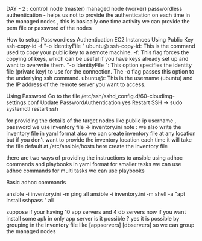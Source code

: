 DAY - 2 : 
controll node (master) managed node (worker)
passwordless authentication - helps us not to provide the authentication on each time in the managed nodes , this is basically one time activity
we can provide the pem file or password of the nodes

How to setup Passwordless Authentication
EC2 Instances
Using Public Key
ssh-copy-id -f "-o IdentityFile <PATH TO PEM FILE>" ubuntu@<INSTANCE-PUBLIC-IP>
ssh-copy-id: This is the command used to copy your public key to a remote machine.
-f: This flag forces the copying of keys, which can be useful if you have keys already set up and want to overwrite them.
"-o IdentityFile ": This option specifies the identity file (private key) to use for the connection. The -o flag passes this option to the underlying ssh command.
ubuntu@: This is the username (ubuntu) and the IP address of the remote server you want to access.

Using Password
Go to the file /etc/ssh/sshd_config.d/60-cloudimg-settings.conf
Update PasswordAuthentication yes
Restart SSH -> sudo systemctl restart ssh

for providing the details of the target nodes like public ip username , password  we use inventory file -> inventory.ini
note : we also write the inventory file in yaml format also 
we can create inventory file at any location but if you don't want to provide the inventory location each time it will take the file default at /etc/ansible/hosts here create the inventory file

there are two ways of providing the instructions to ansible using adhoc commands and playbooks in yaml format
for smaller tasks we can use adhoc commands for multi tasks we can use playbooks

Basic adhoc commands

ansible -i inventory.ini -m ping all
ansible -i inventory.ini -m shell -a "apt install sshpass " all

suppose if your having 10 app servers and 4 db servers now if you want install some apk in only app server is it possible ?
yes it is possible by grouping in the inventory file like [appservers] [dbservers]
so we can group the managed nodes  
